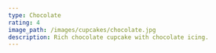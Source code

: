 ```yaml
---
type: Chocolate
rating: 4
image_path: /images/cupcakes/chocolate.jpg
description: Rich chocolate cupcake with chocolate icing.
---
```

